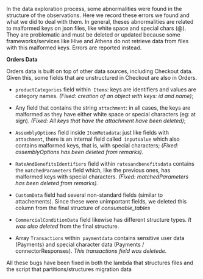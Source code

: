 In the data exploration process, some abnormalities were found in the structure of the observations. Here we record these errors we found and what we did to deal with them.
In general, theses abnormalities are related to malformed keys on json files, like white space and special chars (@). They are problematic and must be deleted or updated because some frameworks/services like Hive and Athena do not retrieve data from files with this malformed keys. Errors are reported instead.

**Orders Data**

Orders data is built on top of other data sources, including Checkout data. Given this, some fields that are unstructured in Checkout are also in Orders.

  - `productCategories` field within` Items`: keys are identifiers and values are category names. *(Fixed: creation of an object with keys: id and name)*;

  - Any field that contains the string `attachment`: in all cases, the keys are malformed as they have either white space or special characters (eg: at sign). *(Fixed: All keys that have the attachment have been deleted)*;

  - `AssemblyOptions` field inside `ItemMetadata`: just like fields with `attachment`, there is an internal field called` inputValue` which also contains malformed keys, that is, with special characters; *(Fixed: assemblyOptions has been deleted from remarks).*

  - `RateAndBenefitsIdentifiers` field within `ratesandbenefitsdata` contains the `matchedParameters` field which, like the previous ones, has malformed keys with special characters. *(Fixed: matchedParameters has been deleted from remarks).*

  - `CustomData` field had several non-standard fields (similar to attachements). Since these were unimportant fields, we deleted this column from the final structure of *consumable_tables*

  - `CommercialConditionData` field likewise has different structure types. _It was also deleted_ from the final structure.

  - Array `Transactions` within` paymentdata` contains sensitive user data (Payments) and special character data (Payments / connectorResponses). _This *transactions* field was deletede_.


All these bugs have been fixed in both the lambda that structures files and the script that partitions/structures migration data